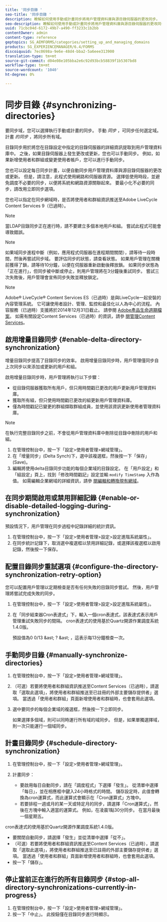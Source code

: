 ```yaml
---
title: '同步目錄 '
seo-title: '同步目錄 '
description: 瞭解如何使用手動或計畫同步將用戶管理資料庫與源目錄伺服器的更改同步。
seo-description: 瞭解如何使用手動或計畫同步將用戶管理資料庫與源目錄伺服器的更改同步。
uuid: 71cbc04d-6172-49b7-a490-ff3233c1b2bb
contentOwner: admin
content-type: reference
geptopics: SG_AEMFORMS/categories/setting_up_and_managing_domains
products: SG_EXPERIENCEMANAGER/6.4/FORMS
discoiquuid: 7ec0698a-9e6e-48d4-bba2-5a6eee313900
translation-type: tm+mt
source-git-commit: d04e08e105bba2e6c92d93bcb58839f1b5307bd8
workflow-type: tm+mt
source-wordcount: '1040'
ht-degree: 0%

---
```



# 同步目錄 {#synchronizing-directories}

要同步域，您可以選擇執行手動或計畫的同步。 手動 *同步* ，可同步任何選定域。 計畫 *的同步* ，將同步所有域。

目錄同步用於將您在目錄設定中指定的目錄伺服器的詳細資訊提取到用戶管理資料庫中。 之後，如果目錄伺服器上發生更改或更新，您也可以手動同步。 例如，如果新增使用者和群組或變更使用者帳戶，您可以進行手動同步。

您也可以設定每日同步計畫，以便自動同步用戶管理資料庫與源目錄伺服器的更改或更新。 但是，請注意，此程式使用網路和伺服器資源。 選擇低使用時段，並避免調度不必要的同步，以便將系統和網路資源關聯起來。 要最小化不必要的同步，請改用立即同步選項。

您也可以指定在同步網域時，是否將使用者和群組資訊推送至Adobe LiveCycle Content Services 9（已過時）。

>[!NOTE]
>
>當LDAP目錄同步正在進行時，請不要建立多個本地用戶和組。 嘗試此程式可能會導致錯誤。

>[!NOTE]
>
>如果域同步進程中斷（例如，應用程式伺服器在進程期間關閉），請等待一段時間，然後再嘗試同步域。 要評估同步的狀態，請查看狀態。 如果用戶管理在關機前獲得了鎖，請等待10分鐘，以便在伺服器重新啟動後釋放鎖。 如果同步狀態為「正在進行」，但同步被中斷或停止，則用戶管理將在3分鐘後重試同步。 嘗試三次失敗後，用戶管理會宣佈同步失敗並釋放鎖定。

>[!NOTE]
>
>Adobe® LiveCycle® Content Services ES（已過時）是與LiveCycle一起安裝的內容管理系統。 它可讓使用者設計、管理、監控和最佳化以人為中心的流程。 內容服務（已過時）支援將於2014年12月31日截止。 請參閱 [Adobe產品生命週期檔案](https://www.adobe.com/support/products/enterprise/eol/eol_matrix.html)。 如需有關設定Content Services（已過時）的資訊，請參 [閱管理Content Services](https://help.adobe.com/en_US/livecycle/9.0/admin_contentservices.pdf)。

## 啟用增量目錄同步 {#enable-delta-directory-synchronization}

增量目錄同步提高了目錄同步的效率。 啟用增量目錄同步時，用戶管理僅同步自上次同步以來添加或更新的用戶和組。

啟用增量目錄同步時，用戶管理將執行以下步驟：

* 從目錄伺服器獲取所有用戶，但只用時間戳已更改的用戶更新用戶管理資料庫。
* 獲取所有組，但只使用時間戳已更改的組更新用戶管理資料庫。
* 僅為時間戳記已變更的群組擷取群組成員，並使用該資訊更新使用者管理資料庫。

>[!NOTE]
>
>在執行完整目錄同步之前，不會從用戶管理資料庫中刪除從目錄中刪除的用戶和組。

1. 在管理控制台中，按一下「設定>使用者管理>網域管理」。
1. 在「增量同步」(Delta Synch)下，選中該複選框，然後按一下「保存」(Save)。
1. 編輯將使用delta目錄同步功能的每個企業域的目錄設定。 在「用戶設定」和「組設定」頁上，找到「修改時間戳記」設定並輸 `modify TimeStamp` 入作為值。 如需編輯企業網域的詳細資訊，請參 [閱編輯和轉換現有網域](/help/forms/using/admin-help/editing-converting-existing-domains.md#editing-and-converting-existing-domains)。

## 在同步期間啟用或禁用詳細記錄 {#enable-or-disable-detailed-logging-during-synchronization}

預設情況下，用戶管理在同步過程中記錄詳細的統計資訊。

1. 在管理控制台中，按一下「設定>使用者管理>設定>設定進階系統屬性」。
1. 在同步統計記錄下，取消選中複選框以禁用詳細記錄，或選擇該複選框以啟用記錄，然後按一下保存。

## 配置目錄同步重試選項 {#configure-the-directory-synchronization-retry-option}

您可以配置用戶管理以定期檢查是否有任何失敗的目錄同步嘗試。 然後，用戶管理將嘗試完成失敗的同步。

1. 在管理控制台中，按一下「設定>使用者管理>設定>設定進階系統屬性」。
1. 在「同步結束器Cron表達式」下，輸入一個cron表達式，該表達式表示用戶管理重試失敗同步的間隔。 cron表達式的使用基於Quartz開源作業調度系統1.4.0版。

   預設值為0 0/13 &amp;ast; ? &amp;ast; ，這表示每13分鐘檢查一次。

## 手動同步目錄 {#manually-synchronize-directories}

1. 在管理控制台中，按一下「設定>使用者管理>網域管理」。
1. （可選）若要將使用者和群組資訊推送至Content Services（已過時），請選取「選取此選項」，將使用者和群組推送至已註冊的外部主要儲存提供者」選項。 當透過「使用者和群組」頁面新增使用者和群組時，也會套用此選項。
1. 選中要同步的每個企業域的複選框，然後按一下立即同步。

   如果選擇多個域，則可以同時運行所有域的域同步。 但是，如果單獨選擇域，則一次只能運行一個域同步。

## 計畫目錄同步 {#schedule-directory-synchronization}

1. 在管理控制台中，按一下「設定>使用者管理>網域管理」。
1. 計畫同步：

   * 要啟用每日自動同步，請在「調度程式」下選擇「發生」。 從清單中選擇「每日」，並在相應框中鍵入24小時格式的時間。 儲存設定時，此值會轉換為cron運算式，而此運算式會顯示在「Cron運算式」方塊中。
   * 若要排程一週或月的某一天或特定月的同步，請選擇「Cron運算式」，然後在方塊中輸入適當的運算式。 例如，在凌晨1點30分同步。 在當月最後一個星期五。

cron表達式的使用基於Quartz開源作業調度系統1.4.0版。

* 要關閉自動同步，請選擇「發生」並從清單中選擇「從不」。
* （可選）若要將使用者和群組資訊推送至Content Services（已過時），請選取「選取此選項」，將使用者和群組推送至已註冊的外部主要儲存提供者」選項。 當透過「使用者和群組」頁面新增使用者和群組時，也會套用此選項。
* 按一下「儲存」。

## 停止當前正在進行的所有目錄同步 {#stop-all-directory-synchronizations-currently-in-progress}

1. 在管理控制台中，按一下「設定>使用者管理>網域管理」。
1. 按一下「中止」。 此按鈕僅在目錄同步進行時顯示。

